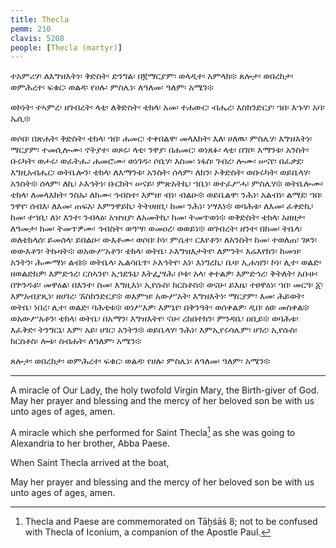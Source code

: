 ```yaml
---
title: Thecla
pemm: 210
clavis: 5208
people: [Thecla (martyr)]
---
```

ተአምሪሃ፡ ለእግዝእትነ፡ ቅድስት፡ ድንግል፡ በ፪ማርያም፡ ወላዲተ፡ አምላክ፨ ጸሎታ፡ ወበረከታ፡ ወምሕረተ፡ ፍቁር፡ ወልዳ፡ የሀሉ፡ ምስሌነ፡ ለዓለመ፡ ዓለም፡ አሜን፨

ወኮነት፡ ተኣምረ፡ ዘገብረት፡ ላቲ፡ ለቅድስት፡ ቴክላ፡ አመ፡ ተሐውር፡ ብሔረ፡ እስክንድርያ፡ ኀበ፡ እኁሃ፡ አባ፡ ኤሲ፨

ወሶበ፡ በጽሐት፡ ቅድስት፡ ቴክላ፡ ኀበ፡ ሐመር፡ ተቀበልዋ፡ መላእክት፡ እለ፡ ሀለዉ፡ ምስሌሃ፡ እግዝእትነ፡ ማርያም፡ ተመሲሎሙ፡ ኖትያተ፡ ወጾሩ፡ ላቲ፡ ንዋያ፡ በሐመር፡ ወነጸፉ፡ ላቲ፡ በገቦ፡ እማንቱ፡ አንስት፡ ቡሩካት፡ ወሖሩ፡ ወፈትሑ፡ ሐመሮሙ፡ ወነገዱ፡ ሶቤሃ፡ እስመ፡ ነፋስ፡ ገብረ፡ ሎሙ፡ ሠናየ፡ በፈቃደ፡ እግዚአብሔር፡ ወትቤሎን፡ ቴክላ፡ ለእማንቱ፡ አንስት፡ ሰላም፡ ለክን፡ ኦቅድስት፡ ወቡሩካት፡ ወይቤላሃ፡ አንስት፨ ሰላም፡ ለኪ፡ ኦእኅትነ፡ ቡርክት፡ ሠናይ፡ ምጽአትኪ፡ ኀቤነ፡ ወተፈሥሓ፡ ምስሌሃ፨ ወትቤሎሙ፡ ቴክላ፡ ለመላእክት፡ ንስኡ፡ ለክሙ፡ ኅብስተ፡ እምዘ፡ ብነ፡ ብልዑ፨ ወይቤልዋ፡ ንሕነ፡ አልብነ፡ ልማደ፡ ኀበ፡ ንዋየ፡ ሰብእ፡ ለእመ፡ ጠፍአ፡ እምንዋይኪ፡ ትትሀዘቢ፡ ከመ፡ ንሕነ፡ ነሣእነ፨ ወባሕቱ፡ ለእመ፡ ፈቀድኪ፡ ከመ፡ ተኀቢ፡ ለነ፡ እንተ፡ ንብላዕ፡ አዝዝያ፡ ለአመትኪ፡ ከመ፡ ትመጥወነ፨ ወቅድስት፡ ቴክላ፡ አዘዘታ፡ ለዓመታ፡ ከመ፡ ትመጥዎሙ፡ ኅብስት፡ ወዓሣ፡ ወመዐረ፡ ወወይነ፨ ወገብረት፡ ዘንተ፡ በከመ፡ ትቤላ፡ ወለቴክላሰ፡ ይመሰላ፡ ይበልዑ፡ ውእቶሙ፡ ወሶበ፡ ኮነ፡ ምሴተ፡ ርእየቶን፡ ለአንስት፡ ከመ፡ ተወለጠ፡ ገጾን፡ ወውእቶን፡ ትኩዛት፨ ወአውሥአቶን፡ ቴክላ፡ ወትቤ፡ ኦእግዝእታትየ፡ ለምንት፡ እሬእየክን፡ ከመዝ፡ አንትን፡ ሕሙማነ፡ ልብ፨ ወትቤላ፡ ኤልሳቤጥ፡ ኦእኅትየ፡ አነ፡ እነግረኪ፡ ቤዛ፡ ኢሐዝን፡ ኮነ፡ ሊተ፡ ወልድ፡ ዘወልድክዎ፡ እምድኅረ፡ ርስኣንየ፡ ኢኀደጉኒ፡ እትፌሣሕ፡ ቦቱ፡ አላ፡ ቀተልዎ፡ እምድኅረ፡ ቅትለት፡ አቡሁ፡ በጕንዱይ፡ መዋዕል፡ በእንተ፡ ስመ፡ እግዚእነ፡ ኢየሱስ፡ ክርስቶስ፨ ወናሁ፡ ይእዜ፡ ተፀዋዕነ፡ ኀበ፡ መርዓ፡ ፩፡ እምአብያጺነ፡ ዘሀገረ፡ ኧስከንድርያ፨ ወእምዝ፡ አውሥአት፡ እግዝእትነ፡ ማርያም፡ እመ፡ ሕይወት፡ ወትቤ፡ ነበረ፡ ሊተ፡ ወልድ፡ ባሕቲቱ፨ ወነሥእዎ፡ እምኔየ፡ በቅንዓት፡ ወሰቀልዎ፡ ዲበ፡ ዕፀ፡ መስቀል፨ ወአውሥአቶን፡ ቴክላ፡ ወትቤ፡ በአማን፡ እግዝእትየ፡ ናሁ፡ ረከበተክን፡ ምንዳቤ፡ ዐቢይ፨ ወባሕቱ፡ እፈቅድ፡ ትንግርኒ፡ እም፡ አይ፡ ሀገር፡ አንትን፨ ወይቤላሃ፡ ንሕነ፡ እምኢየሩሳሌም፡ ሀገረ፡ ኢየሱስ፡ ክርስቶስ፡ ሎቱ፡ ስብሐት፡ ለዓለም፡ አሜን፨

ጸሎታ፡ ወበረከታ፡ ወምሕረተ፡ ፍቁር፡ ወልዳ፡ የሀሉ፡ ምስሌነ፡ ለዓለመ፡ ዓለም፡ አሜን፨

---

A miracle of Our Lady, the holy twofold Virgin Mary, the Birth-giver of God. May her prayer and blessing and the mercy of her beloved son be with us unto ages of ages, amen.

A miracle which she performed for Saint Thecla[^1] as she was going to Alexandria to her brother, Abba Paese.

When Saint Thecla arrived at the boat, 

May her prayer and blessing and the mercy of her beloved son be with us unto ages of ages, amen.

[^1]: Thecla and Paese are commemorated on Tāḫśāś 8; not to be confused with Thecla of Iconium, a companion of the Apostle Paul.